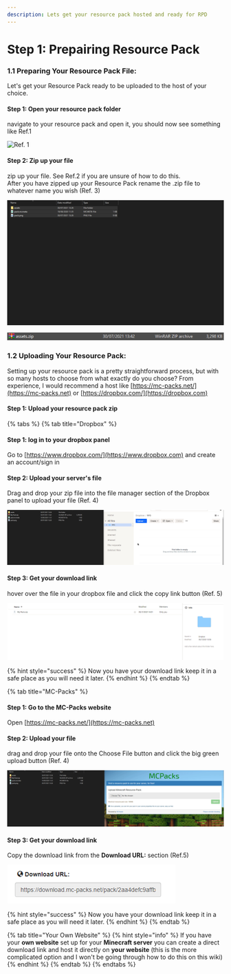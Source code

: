 ```yaml
---
description: Lets get your resource pack hosted and ready for RPD
---
```


# Step 1: Prepairing Resource Pack

### 1.1 Preparing Your Resource Pack File:

Let's get your Resource Pack ready to be uploaded to the host of your choice.

#### Step 1: Open your resource pack folder

navigate to your resource pack and open it, you should now see something like Ref.1

![Ref. 1](../../../.gitbook/assets/explorer\_QaOvEpVGLz.png)

#### Step 2: Zip up your file

zip up your file. See Ref.2 if you are unsure of how to do this.\
After you have zipped up your Resource Pack rename the .zip file to whatever name you wish (Ref. 3)

![Ref. 2](../../../.gitbook/assets/JrYlV8QGNu.gif)

![Ref. 3](../../../.gitbook/assets/To4KGWfnCh.gif)

### 1.2 Uploading Your Resource Pack:

Setting up your resource pack is a pretty straightforward process, but with so many hosts to choose from what exactly do you choose? From experience, I would recommend a host like [https://mc-packs.net/](https://mc-packs.net) or [https://dropbox.com/](https://dropbox.com)

#### Step 1: Upload your resource pack zip

{% tabs %}
{% tab title="Dropbox" %}
#### Step 1: log in to your dropbox panel

Go to [https://www.dropbox.com/](https://www.dropbox.com) and create an account/sign in

#### Step 2: Upload your server's file

Drag and drop your zip file into the file manager section of the Dropbox panel to upload your file (Ref. 4)

![Ref. 4](../../../.gitbook/assets/6DsrY1PSNw.gif)

#### Step 3: Get your download link

hover over the file in your dropbox file and click the copy link button (Ref. 5)

![Ref. 5](../../../.gitbook/assets/rwCK9D39i6.gif)

{% hint style="success" %}
Now you have your download link keep it in a safe place as you will need it later.
{% endhint %}
{% endtab %}

{% tab title="MC-Packs" %}
#### Step 1: Go to the MC-Packs website

Open [https://mc-packs.net/](https://mc-packs.net)

#### Step 2: Upload your file

drag and drop your file onto the Choose File button and click the big green upload button (Ref. 4)

![Ref. 4](../../../.gitbook/assets/JGgWAyUZVB.gif)

#### Step 3: Get your download link

Copy the download link from the **Download URL:** section (Ref.5)

![Ref. 5](../../../.gitbook/assets/9EkBn5FbPt.gif)

{% hint style="success" %}
Now you have your download link keep it in a safe place as you will need it later.
{% endhint %}
{% endtab %}

{% tab title="Your Own Website" %}
{% hint style="info" %}
If you have your **own website** set up for your **Minecraft server** you can create a direct download link and host it directly on **your website** (this is the more complicated option and I won't be going through how to do this on this wiki)
{% endhint %}
{% endtab %}
{% endtabs %}

